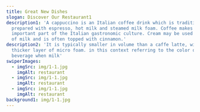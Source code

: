 ```yaml
---
title: Great New Dishes
slogan: Discover Our Restaurant1
description1: 'A cappuccino is an Italian coffee drink which is traditionally
  prepared with espresso, hot milk and steamed milk foam. Coffee makes up a very
  important part of the Italian gastronomic culture. Cream may be used instead
  of milk and is often topped with cinnamon.'
description2: 'It is typically smaller in volume than a caffe latte, with a
  thicker layer of micro foam. in this context referring to the color of the
  beverage when milk'
swiperImages:
  - imgSrc: img/1-1.jpg
    imgAlt: restaurant
  - imgSrc: img/1-1.jpg
    imgAlt: restaurant
  - imgSrc: img/1-1.jpg
    imgAlt: restaurant
background1: img/1-1.jpg
---
```

